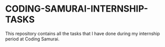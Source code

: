 # CODING-SAMURAI-INTERNSHIP-TASKS

This repository contains all the tasks that I have done during my internship period at Coding Samurai. 
